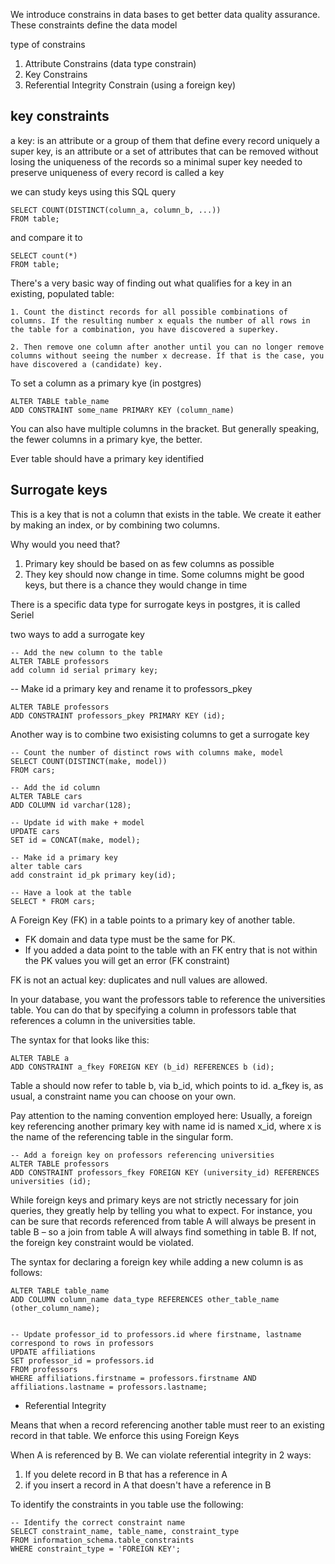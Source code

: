 We introduce constrains in data bases to get better data quality assurance. These constraints define the data model 

type of constrains
1. Attribute Constrains (data type constrain)
2. Key Constrains
3. Referential Integrity Constrain (using a foreign key)



## key constraints
a key: is an attribute or a group of them that define every record uniquely
a super key, is an attribute or a set of attributes that can be removed without losing the uniqueness of the records
so a minimal super key needed to preserve uniqueness of every record is called a key

we can study keys using this SQL query
```
SELECT COUNT(DISTINCT(column_a, column_b, ...))
FROM table;
```

and compare it to
```
SELECT count(*)
FROM table;
```

There's a very basic way of finding out what qualifies for a key in an existing, populated table:

    1. Count the distinct records for all possible combinations of columns. If the resulting number x equals the number of all rows in the table for a combination, you have discovered a superkey.

    2. Then remove one column after another until you can no longer remove columns without seeing the number x decrease. If that is the case, you have discovered a (candidate) key.


To set a column as a primary kye (in postgres)

```
ALTER TABLE table_name
ADD CONSTRAINT some_name PRIMARY KEY (column_name)
```

You can also have multiple columns in the bracket. But generally speaking, the fewer columns in a primary kye, the better.

Ever table should have a primary key identified


## Surrogate keys
This is a key that is not a column that exists in the table. We create it eather by making an index, or by combining two columns. 

Why would you need that? 
1. Primary key should be based on as few columns as possible
2. They key should now change in time. Some columns might be good keys, but there is a chance they would change in time

There is a specific data type for surrogate keys in postgres, it is called Seriel

two ways to add a surrogate key

```
-- Add the new column to the table
ALTER TABLE professors 
add column id serial primary key;
```

-- Make id a primary key and rename it to professors_pkey
```
ALTER TABLE professors 
ADD CONSTRAINT professors_pkey PRIMARY KEY (id);
```

Another way is to combine two exisisting columns to get a surrogate key
```
-- Count the number of distinct rows with columns make, model
SELECT COUNT(DISTINCT(make, model)) 
FROM cars;

-- Add the id column
ALTER TABLE cars
ADD COLUMN id varchar(128);

-- Update id with make + model
UPDATE cars
SET id = CONCAT(make, model);

-- Make id a primary key
alter table cars
add constraint id_pk primary key(id);

-- Have a look at the table
SELECT * FROM cars;
```

A Foreign Key (FK) in a table points to a primary key of another table.
- FK domain and data type must be the same for PK. 
- If you added a data point to the table with an FK entry that is not within the PK values you will get an error (FK constraint)

FK is not an actual key: duplicates and null values are allowed.

In your database, you want the professors table to reference the universities table. You can do that by specifying a column in professors table that references a column in the universities table.

The syntax for that looks like this:
```
ALTER TABLE a 
ADD CONSTRAINT a_fkey FOREIGN KEY (b_id) REFERENCES b (id);
```
Table a should now refer to table b, via b_id, which points to id. a_fkey is, as usual, a constraint name you can choose on your own. 

Pay attention to the naming convention employed here: Usually, a foreign key referencing another primary key with name id is named x_id, where x is the name of the referencing table in the singular form.

```
-- Add a foreign key on professors referencing universities
ALTER TABLE professors 
ADD CONSTRAINT professors_fkey FOREIGN KEY (university_id) REFERENCES universities (id);
```

While foreign keys and primary keys are not strictly necessary for join queries, they greatly help by telling you what to expect. For instance, you can be sure that records referenced from table A will always be present in table B – so a join from table A will always find something in table B. If not, the foreign key constraint would be violated.


The syntax for declaring a foreign key while adding a new column is as follows:
```
ALTER TABLE table_name
ADD COLUMN column_name data_type REFERENCES other_table_name (other_column_name);
```


```

-- Update professor_id to professors.id where firstname, lastname correspond to rows in professors
UPDATE affiliations
SET professor_id = professors.id
FROM professors
WHERE affiliations.firstname = professors.firstname AND affiliations.lastname = professors.lastname;
```


* Referential Integrity

Means that when a record referencing another table must reer to an existing record in that table. We enforce this using Foreign Keys

When A is referenced by B. We can violate referential integrity in 2 ways:
1. If you delete record in B that has a reference in A
2. if you insert a record in A that doesn't have a reference in B

To identify the constraints in you table use the following:
```
-- Identify the correct constraint name
SELECT constraint_name, table_name, constraint_type
FROM information_schema.table_constraints
WHERE constraint_type = 'FOREIGN KEY';
```
